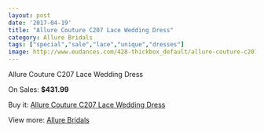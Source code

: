 ```yaml
---
layout: post
date: '2017-04-19'
title: "Allure Couture C207 Lace Wedding Dress"
category: Allure Bridals
tags: ["special","sale","lace","unique","dresses"]
image: http://www.eudances.com/428-thickbox_default/allure-couture-c207-lace-wedding-dress.jpg
---
```

Allure Couture C207 Lace Wedding Dress

On Sales: **$431.99**
<a href="https://www.eudances.com/en/allure-bridals/132-allure-couture-c207-lace-wedding-dress.html"><amp-img layout="responsive" width="600" height="600" src="//www.eudances.com/428-thickbox_default/allure-couture-c207-lace-wedding-dress.jpg" alt="Allure Couture C207 Lace Wedding Dress 0" /></a>
<a href="https://www.eudances.com/en/allure-bridals/132-allure-couture-c207-lace-wedding-dress.html"><amp-img layout="responsive" width="600" height="600" src="//www.eudances.com/431-thickbox_default/allure-couture-c207-lace-wedding-dress.jpg" alt="Allure Couture C207 Lace Wedding Dress 1" /></a>
<a href="https://www.eudances.com/en/allure-bridals/132-allure-couture-c207-lace-wedding-dress.html"><amp-img layout="responsive" width="600" height="600" src="//www.eudances.com/430-thickbox_default/allure-couture-c207-lace-wedding-dress.jpg" alt="Allure Couture C207 Lace Wedding Dress 2" /></a>
<a href="https://www.eudances.com/en/allure-bridals/132-allure-couture-c207-lace-wedding-dress.html"><amp-img layout="responsive" width="600" height="600" src="//www.eudances.com/429-thickbox_default/allure-couture-c207-lace-wedding-dress.jpg" alt="Allure Couture C207 Lace Wedding Dress 3" /></a>

Buy it: [Allure Couture C207 Lace Wedding Dress](https://www.eudances.com/en/allure-bridals/132-allure-couture-c207-lace-wedding-dress.html "Allure Couture C207 Lace Wedding Dress")

View more: [Allure Bridals](https://www.eudances.com/en/2-allure-bridals "Allure Bridals")